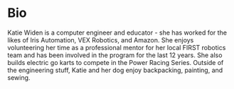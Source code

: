 # Bio

Katie Widen is a computer engineer and educator - she has worked for the likes of Iris Automation, VEX Robotics, and Amazon. She enjoys volunteering her time as a professional mentor for her local FIRST robotics team and has been involved in the program  for the last 12 years. She also builds electric go karts to compete in the Power Racing Series.
Outside of the engineering stuff, Katie and her dog enjoy backpacking, painting, and sewing. 
